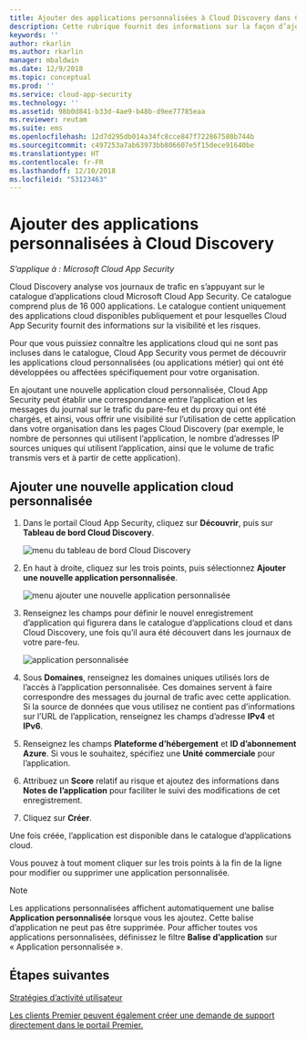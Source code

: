 ```yaml
---
title: Ajouter des applications personnalisées à Cloud Discovery dans Cloud App Security | Microsoft Docs
description: Cette rubrique fournit des informations sur la façon d’ajouter des applications personnalisées à Cloud Discovery dans Cloud App Security pour surveiller le Shadow IT.
keywords: ''
author: rkarlin
ms.author: rkarlin
manager: mbaldwin
ms.date: 12/9/2018
ms.topic: conceptual
ms.prod: ''
ms.service: cloud-app-security
ms.technology: ''
ms.assetid: 98b0d841-b33d-4ae9-b48b-d9ee77785eaa
ms.reviewer: reutam
ms.suite: ems
ms.openlocfilehash: 12d7d295db014a34fc8cce847f722867580b744b
ms.sourcegitcommit: c497253a7ab63973bb806607e5f15dece91640be
ms.translationtype: HT
ms.contentlocale: fr-FR
ms.lasthandoff: 12/10/2018
ms.locfileid: "53123463"
---
```

# <a name="add-custom-apps-to-cloud-discovery"></a>Ajouter des applications personnalisées à Cloud Discovery

*S’applique à : Microsoft Cloud App Security*
    
Cloud Discovery analyse vos journaux de trafic en s’appuyant sur le catalogue d’applications cloud Microsoft Cloud App Security. Ce catalogue comprend plus de 16 000 applications. Le catalogue contient uniquement des applications cloud disponibles publiquement et pour lesquelles Cloud App Security fournit des informations sur la visibilité et les risques.

Pour que vous puissiez connaître les applications cloud qui ne sont pas incluses dans le catalogue, Cloud App Security vous permet de découvrir les applications cloud personnalisées (ou applications métier) qui ont été développées ou affectées spécifiquement pour votre organisation.

En ajoutant une nouvelle application cloud personnalisée, Cloud App Security peut établir une correspondance entre l’application et les messages du journal sur le trafic du pare-feu et du proxy qui ont été chargés, et ainsi, vous offrir une visibilité sur l’utilisation de cette application dans votre organisation dans les pages Cloud Discovery (par exemple, le nombre de personnes qui utilisent l’application, le nombre d’adresses IP sources uniques qui utilisent l’application, ainsi que le volume de trafic transmis vers et à partir de cette application). 

## <a name="add-a-new-custom-cloud-app"></a>Ajouter une nouvelle application cloud personnalisée

1. Dans le portail Cloud App Security, cliquez sur **Découvrir**, puis sur **Tableau de bord Cloud Discovery**. 
  
   ![menu du tableau de bord Cloud Discovery](./media/cloud-discovery-dashboard-menu.png)

2. En haut à droite, cliquez sur les trois points, puis sélectionnez **Ajouter une nouvelle application personnalisée**. 

   ![menu ajouter une nouvelle application personnalisée](./media/add-custom-app-menu.png)

3. Renseignez les champs pour définir le nouvel enregistrement d’application qui figurera dans le catalogue d’applications cloud et dans Cloud Discovery, une fois qu’il aura été découvert dans les journaux de votre pare-feu.

   ![application personnalisée](./media/add-custom-app.png)

4. Sous **Domaines**, renseignez les domaines uniques utilisés lors de l’accès à l’application personnalisée. Ces domaines servent à faire correspondre des messages du journal de trafic avec cette application. Si la source de données que vous utilisez ne contient pas d’informations sur l’URL de l’application, renseignez les champs d’adresse **IPv4** et **IPv6**.
5. Renseignez les champs **Plateforme d’hébergement** et **ID d’abonnement Azure**. Si vous le souhaitez, spécifiez une **Unité commerciale** pour l’application. 
6. Attribuez un **Score** relatif au risque et ajoutez des informations dans **Notes de l’application** pour faciliter le suivi des modifications de cet enregistrement.
7. Cliquez sur **Créer**.

Une fois créée, l’application est disponible dans le catalogue d’applications cloud.

Vous pouvez à tout moment cliquer sur les trois points à la fin de la ligne pour modifier ou supprimer une application personnalisée.

>[!NOTE]
> Les applications personnalisées affichent automatiquement une balise **Application personnalisée** lorsque vous les ajoutez. Cette balise d’application ne peut pas être supprimée.
Pour afficher toutes vos applications personnalisées, définissez le filtre **Balise d’application** sur « Application personnalisée ». 
<!-- -  By default, custom apps have a risk score of 10, but you can use the **Override app score** action to change it at any time.-->

  
## <a name="next-steps"></a>Étapes suivantes 
[Stratégies d’activité utilisateur](user-activity-policies.md)   

[Les clients Premier peuvent également créer une demande de support directement dans le portail Premier.](https://premier.microsoft.com/)  
  
  